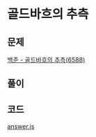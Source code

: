 # 골드바흐의 추측
## 문제
[백준 - 골드바흐의 추측(6588)](https://www.acmicpc.net/problem/6588)

## 풀이

## 코드
[answer.js](./answer.js)